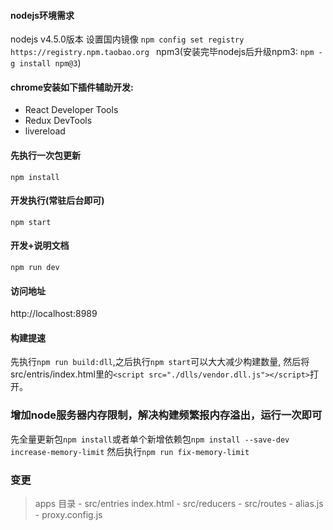 #### nodejs环境需求
nodejs v4.5.0版本
设置国内镜像
`npm config set registry https://registry.npm.taobao.org `
npm3(安装完毕nodejs后升级npm3: `npm -g install npm@3`)

#### chrome安装如下插件辅助开发:
- React Developer Tools
- Redux DevTools
- livereload

#### 先执行一次包更新
`npm install`

#### 开发执行(常驻后台即可)
`npm start`

#### 开发+说明文档
`npm run dev`

#### 访问地址
http://localhost:8989

#### 构建提速
先执行`npm run build:dll`,之后执行`npm start`可以大大减少构建数量,
然后将src/entris/index.html里的`<script src="./dlls/vendor.dll.js"></script>`打开。

### 增加node服务器内存限制，解决构建频繁报内存溢出，运行一次即可
先全量更新包`npm install`或者单个新增依赖包`npm install --save-dev increase-memory-limit`
然后执行`npm run fix-memory-limit`



### 变更
> apps 目录 - src/entries index.html - src/reducers - src/routes - alias.js - proxy.config.js
